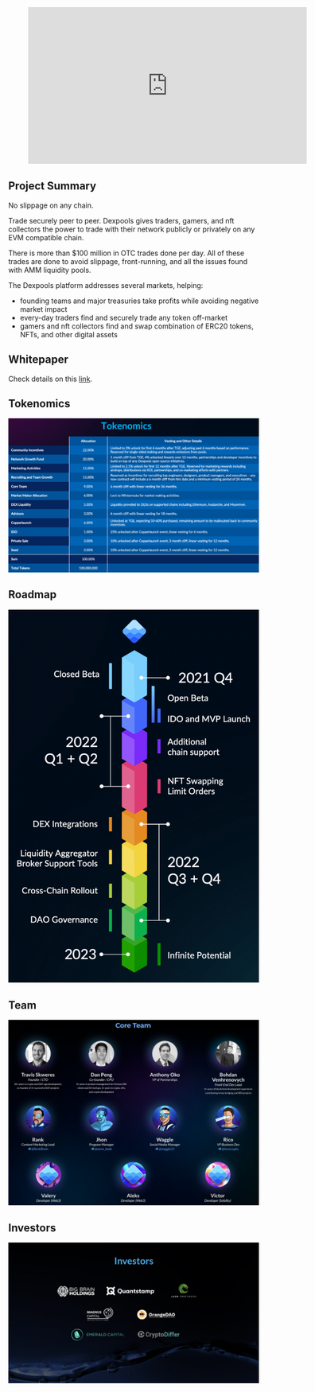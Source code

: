 <figure class="video_container">
  <iframe width="560" height="315" src="https://www.youtube.com/embed/_07i5LG63Cg" title="YouTube video player" frameborder="0" allow="accelerometer; autoplay; clipboard-write; encrypted-media; gyroscope; picture-in-picture" allowfullscreen></iframe>
</figure>


## Project Summary

No slippage on any chain. 

Trade securely peer to peer. Dexpools gives traders, gamers, and nft collectors the power to trade with their network publicly or privately on any EVM compatible chain. 

There is more than $100 million in OTC trades done per day. All of these trades are done to avoid slippage, front-running, and all the issues found with AMM liquidity pools.

The Dexpools platform addresses several markets, helping: 
- founding teams and major treasuries take profits while avoiding negative market impact 
- every-day traders find and securely trade any token off-market 
- gamers and nft collectors find and swap combination of ERC20 tokens, NFTs, and other digital assets

## Whitepaper

Check details on this [link](https://dexpools.com/wp-content/uploads/2022/03/Dexpools_WhitePaper.pdf).

## Tokenomics

![Tokenomics](https://raw.githubusercontent.com/Netswap/launchpad-resources/testnet/v2/0x59af3a5663aea836537f8cdd0d93506aa3ad627a/static/images/tokenomics.png)

## Roadmap

![Roadmap](https://raw.githubusercontent.com/Netswap/launchpad-resources/testnet/v2/0x59af3a5663aea836537f8cdd0d93506aa3ad627a/static/images/roadmap.png)

## Team

![Team](https://raw.githubusercontent.com/Netswap/launchpad-resources/testnet/v2/0x59af3a5663aea836537f8cdd0d93506aa3ad627a/static/images/team.png)

## Investors

![Investors](https://raw.githubusercontent.com/Netswap/launchpad-resources/testnet/v2/0x59af3a5663aea836537f8cdd0d93506aa3ad627a/static/images/investors.png)
